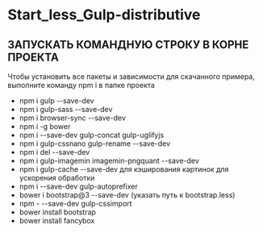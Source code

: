 # Start_less_Gulp-distributive
<h2>ЗАПУСКАТЬ КОМАНДНУЮ СТРОКУ В КОРНЕ ПРОЕКТА</h2>
<p>Чтобы установить все пакеты и зависимости для скачанного примера, выполните команду npm i в папке проекта</p>
<ul>
<li>npm i gulp --save-dev</li>
<li>npm i gulp-sass --save-dev</li>
<li>npm i browser-sync --save-dev</li>
<li>npm i -g bower</li>
<li>npm i --save-dev gulp-concat gulp-uglifyjs</li>
<li>npm i gulp-cssnano gulp-rename --save-dev</li>
<li>npm i del --save-dev</li>
<li>npm i gulp-imagemin imagemin-pngquant --save-dev</li>
<li>npm i gulp-cache --save-dev    для кэширования картинок для ускорения обработки</li>
<li>npm i --save-dev gulp-autoprefixer</li>
<li>bower i bootstrap@3 --save-dev    (указать путь к bootstrap.less)</li>
<li>npm - --save-dev gulp-cssimport</li>
<li>bower install bootstrap</li>
<li>bower install fancybox</li>
</ul>
